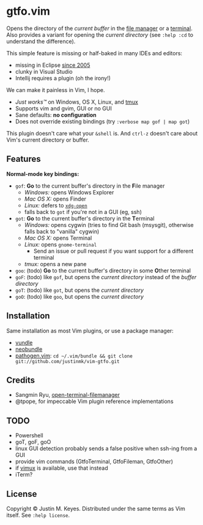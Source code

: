 # gtfo.vim

Opens the directory of the *current buffer* in the [file manager](http://en.wikipedia.org/wiki/File_manager#Examples) 
or a [terminal](http://en.wikipedia.org/wiki/Terminal_emulator). Also provides 
a variant for opening the *current directory* (see `:help :cd` to understand the 
difference).

This simple feature is missing or half-baked in many IDEs and editors:
* missing in Eclipse [since 2005](https://bugs.eclipse.org/bugs/show_bug.cgi?id=107436)
* clunky in Visual Studio
* Intellij requires a plugin (oh the irony!)

We can make it painless in Vim, I hope.
* *Just works™* on Windows, OS X, Linux, and [tmux](http://tmux.sourceforge.net/)
* Supports vim and gvim, GUI or no GUI
* Sane defaults: **no configuration**
* Does not override existing bindings (try `:verbose map gof | map got`)

This plugin doesn't care what your `&shell` is. And `ctrl-z` doesn't care 
about Vim's current directory or buffer.

## Features

**Normal-mode key bindings:**
* `gof`: **Go** to the current buffer's directory in the **F**ile manager 
    * *Windows:* opens Windows Explorer
    * *Mac OS X:* opens Finder
    * *Linux:* defers to [`xdg-open`](http://portland.freedesktop.org/xdg-utils-1.0/xdg-open.html)
    * falls back to `got` if you're not in a GUI (eg, ssh)
* `got`: **Go** to the current buffer's directory in the **T**erminal
    * *Windows:* opens cygwin (tries to find Git bash (msysgit), otherwise falls back to "vanilla" cygwin)
    * *Mac OS X:* opens Terminal
    * *Linux:* opens `gnome-terminal`
        * Send an issue or pull request if you want support for a different terminal
    * *tmux:* opens a new pane
* `goo`: (todo) **Go** to the current buffer's directory in some **O**ther terminal
* `goF`: (todo) like `gof`, but opens the *current directory* instead of the *buffer directory*
* `goT`: (todo) like `got`, but opens the *current directory*
* `goO`: (todo) like `goo`, but opens the *current directory*

## Installation

Same installation as most Vim plugins, or use a package manager:

* [vundle](https://github.com/gmarik/vundle)
* [neobundle](https://github.com/Shougo/neobundle.vim)
* [pathogen.vim](https://github.com/tpope/vim-pathogen):
  `cd ~/.vim/bundle && git clone git://github.com/justinmk/vim-gtfo.git`

## Credits

* Sangmin Ryu, [open-terminal-filemanager](http://www.vim.org/scripts/script.php?script_id=2896)
* @tpope, for impeccable Vim plugin reference implementations

## TODO

* Powershell
* goT, goF, goO
* linux GUI detection probably sends a false positive when ssh-ing from a GUI
* provide vim commands (GtfoTerminal, GtfoFileman, GtfoOther)
* if [vimux](https://github.com/benmills/vimux) is available, use that instead
* iTerm?

## License

Copyright © Justin M. Keyes. Distributed under the same terms as Vim itself.
See `:help license`.

